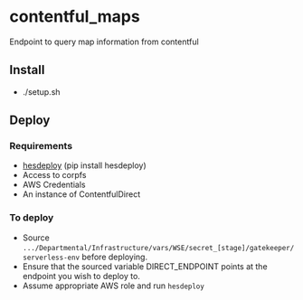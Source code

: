 # contentful_maps
Endpoint to query map information from contentful


## Install
- ./setup.sh

## Deploy
### Requirements
- [hesdeploy](https://github.com/ndlib/hesburgh_utilities/blob/master/scripts/HESDEPLOY.md) (pip install hesdeploy)
- Access to corpfs
- AWS Credentials
- An instance of ContentfulDirect

### To deploy
- Source `.../Departmental/Infrastructure/vars/WSE/secret_[stage]/gatekeeper/serverless-env` before deploying.
- Ensure that the sourced variable DIRECT_ENDPOINT points at the endpoint you wish to deploy to.
- Assume appropriate AWS role and run `hesdeploy`
